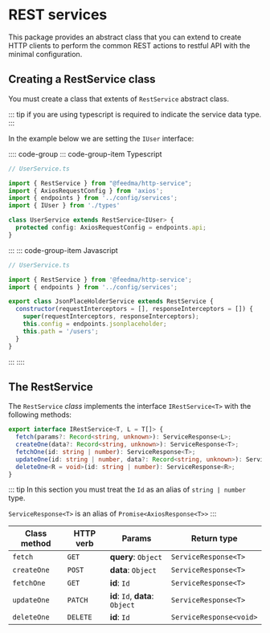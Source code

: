 # REST services

This package provides an abstract class that you can extend to create HTTP clients to perform the common REST actions 
to restful API with the minimal configuration.

## Creating a RestService class

You must create a class that extents of `RestService` abstract class.

::: tip
if you are using typescript is required to indicate
the service data type.
:::

In the example below we are setting the `IUser` interface:

:::: code-group
::: code-group-item Typescript
```ts
// UserService.ts

import { RestService } from "@feedma/http-service";
import { AxiosRequestConfig } from 'axios';
import { endpoints } from '../config/services';
import { IUser } from './types'

class UserService extends RestService<IUser> {
  protected config: AxiosRequestConfig = endpoints.api;
}
```
:::
::: code-group-item Javascript
```js
// UserService.ts

import { RestService } from '@feedma/http-service';
import { endpoints } from '../config/services';

export class JsonPlaceHolderService extends RestService {
  constructor(requestInterceptors = [], responseInterceptors = []) {
    super(requestInterceptors, responseInterceptors);
    this.config = endpoints.jsonplaceholder;
    this.path = '/users';
  }
}
```
:::
::::

## The RestService

The `RestService` _class_ implements the interface `IRestService<T>` with the following methods:


```ts
export interface IRestService<T, L = T[]> {
  fetch(params?: Record<string, unknown>): ServiceResponse<L>;
  createOne(data?: Record<string, unknown>): ServiceResponse<T>;
  fetchOne(id: string | number): ServiceResponse<T>;
  updateOne(id: string | number, data?: Record<string, unknown>): ServiceResponse<T>;
  deleteOne<R = void>(id: string | number): ServiceResponse<R>;
}
```

::: tip 
In this section you must treat the `Id` as an alias of `string | number` type.

`ServiceResponse<T>` is an alias of `Promise<AxiosResponse<T>>`
:::


| Class method | HTTP verb | Params                            | Return type             |
|--------------|-----------|-----------------------------------|-------------------------|
| `fetch`      | `GET`     | **query**: `Object`               | `ServiceResponse<T>`    |
| `createOne`  | `POST`    | **data**: `Object`                | `ServiceResponse<T>`    |
| `fetchOne`   | `GET`     | **id**: `Id`                      | `ServiceResponse<T>`    |
| `updateOne`  | `PATCH`   | **id**: `Id`,  **data**: `Object` | `ServiceResponse<T>`    |
| `deleteOne`  | `DELETE`  | **id**: `Id`                      | `ServiceResponse<void>` |






